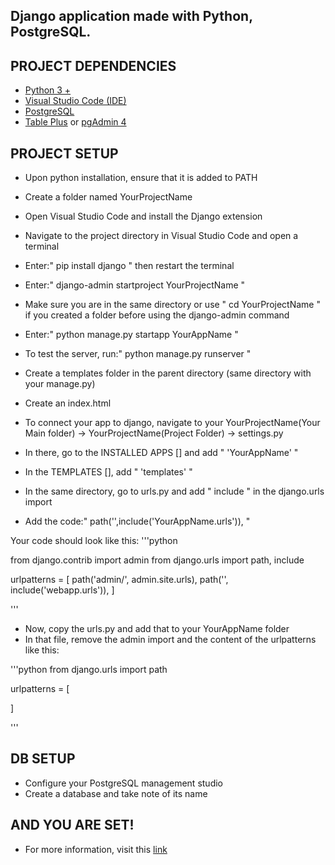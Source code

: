 ## Django application made with Python, PostgreSQL.

## PROJECT DEPENDENCIES
- [Python 3 +](https://www.python.org/downloads/)
- [Visual Studio Code (IDE)](https://visualstudio.microsoft.com/)
- [PostgreSQL](https://www.enterprisedb.com/downloads/postgres-postgresql-downloads)
- [Table Plus](https://tableplus.com/windows) or [pgAdmin 4](https://www.pgadmin.org/download/pgadmin-4-windows/)

## PROJECT SETUP
- Upon python installation, ensure that it is added to PATH
- Create a folder named YourProjectName
- Open Visual Studio Code and install the Django extension
- Navigate to the project directory in Visual Studio Code and open a terminal
- Enter:" pip install django " then restart the terminal
- Enter:" django-admin startproject YourProjectName "
- Make sure you are in the same directory or use " cd YourProjectName " if you created a folder before using the django-admin command
- Enter:" python manage.py startapp YourAppName "
- To test the server, run:" python manage.py runserver "
- Create a templates folder in the parent directory (same directory with your manage.py)
- Create an index.html

- To connect your app to django, navigate to your YourProjectName(Your Main folder) -> YourProjectName(Project Folder) -> settings.py
- In there, go to the INSTALLED APPS [] and add " 'YourAppName' "
- In the TEMPLATES [], add " 'templates' "

- In the same directory, go to urls.py and add " include " in the django.urls import
- Add the code:" path('',include('YourAppName.urls')), "

Your code should look like this:
'''python

from django.contrib import admin
from django.urls import path, include

urlpatterns = [
    path('admin/', admin.site.urls),
    path('', include('webapp.urls')),
]

'''

- Now, copy the urls.py and add that to your YourAppName folder
- In that file, remove the admin import and the content of the urlpatterns like this:

'''python
from django.urls import path

urlpatterns = [

]

'''

## DB SETUP
- Configure your PostgreSQL management studio
- Create a database and take note of its name

## AND YOU ARE SET!
- For more information, visit this [link](https://stackpython.medium.com/how-to-start-django-project-with-a-database-postgresql-aaa1d74659d8)
